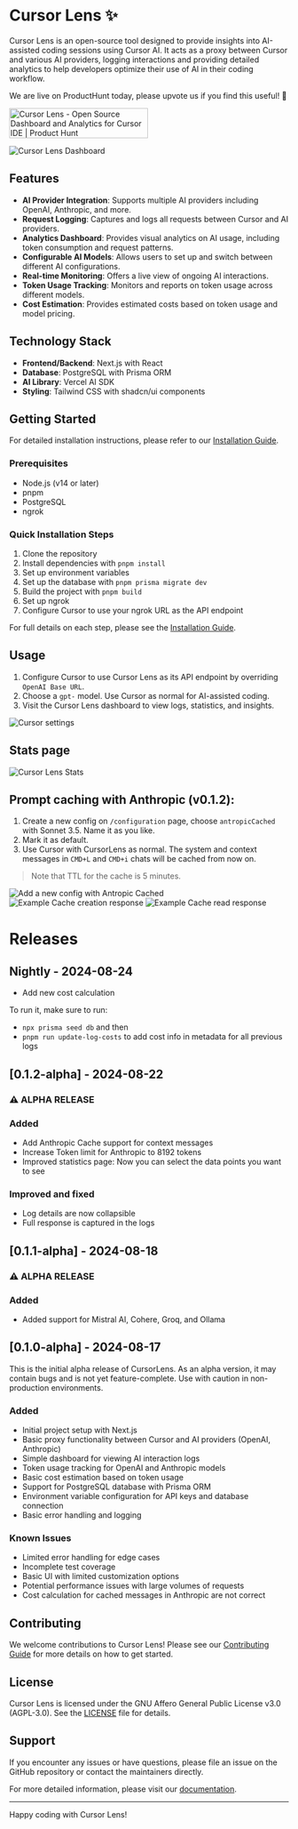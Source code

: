 # Cursor Lens ✨

Cursor Lens is an open-source tool designed to provide insights into AI-assisted coding sessions using Cursor AI. It acts as a proxy between Cursor and various AI providers, logging interactions and providing detailed analytics to help developers optimize their use of AI in their coding workflow.

We are live on ProductHunt today, please upvote us if you find this useful! 🙏

<a href="https://www.producthunt.com/posts/cursor-lens?embed=true&utm_source=badge-featured&utm_medium=badge&utm_souce=badge-cursor&#0045;lens" target="_blank"><img src="https://api.producthunt.com/widgets/embed-image/v1/featured.svg?post_id=480850&theme=neutral" alt="Cursor&#0032;Lens - Open&#0032;Source&#0032;Dashboard&#0032;and&#0032;Analytics&#0032;for&#0032;Cursor&#0032;IDE | Product Hunt" style="width: 250px; height: 54px;" width="250" height="54" /></a>

![Cursor Lens Dashboard](public/cl-dashboard.png)

## Features

- **AI Provider Integration**: Supports multiple AI providers including OpenAI, Anthropic, and more.
- **Request Logging**: Captures and logs all requests between Cursor and AI providers.
- **Analytics Dashboard**: Provides visual analytics on AI usage, including token consumption and request patterns.
- **Configurable AI Models**: Allows users to set up and switch between different AI configurations.
- **Real-time Monitoring**: Offers a live view of ongoing AI interactions.
- **Token Usage Tracking**: Monitors and reports on token usage across different models.
- **Cost Estimation**: Provides estimated costs based on token usage and model pricing.

## Technology Stack

- **Frontend/Backend**: Next.js with React
- **Database**: PostgreSQL with Prisma ORM
- **AI Library**: Vercel AI SDK
- **Styling**: Tailwind CSS with shadcn/ui components

## Getting Started

For detailed installation instructions, please refer to our [Installation Guide](https://www.cursorlens.com/docs/getting-started/installation).

### Prerequisites

- Node.js (v14 or later)
- pnpm
- PostgreSQL
- ngrok

### Quick Installation Steps

1. Clone the repository
2. Install dependencies with `pnpm install`
3. Set up environment variables
4. Set up the database with `pnpm prisma migrate dev`
5. Build the project with `pnpm build`
6. Set up ngrok
7. Configure Cursor to use your ngrok URL as the API endpoint

For full details on each step, please see the [Installation Guide](https://www.cursorlens.com/docs/getting-started/installation).

## Usage

1. Configure Cursor to use Cursor Lens as its API endpoint by overriding `OpenAI Base URL`.
2. Choose a `gpt-` model. Use Cursor as normal for AI-assisted coding.
3. Visit the Cursor Lens dashboard to view logs, statistics, and insights.

![Cursor settings](public/cl-settings.png)

## Stats page

![Cursor Lens Stats](public/cl-stats.jpeg)

## Prompt caching with Anthropic (v0.1.2):

1. Create a new config on `/configuration` page, choose `antropicCached` with Sonnet 3.5. Name it as you like.
2. Mark it as default.
3. Use Cursor with CursorLens as normal. The system and context messages in `CMD+L` and `CMD+i` chats will be cached from now on.

> Note that TTL for the cache is 5 minutes.

![Add a new config with Antropic Cached](public/anthropicCashedXConfig.png)
![Example Cache creation response](public/ant-cache-create.png)
![Example Cache read response](public/ant-cache-read.png)

# Releases

## Nightly - 2024-08-24

- Add new cost calculation

To run it, make sure to run:

- `npx prisma seed db` and then
- `pnpm run update-log-costs` to add cost info in metadata for all previous logs

## [0.1.2-alpha] - 2024-08-22

### ⚠️ ALPHA RELEASE

### Added

- Add Anthropic Cache support for context messages
- Increase Token limit for Anthropic to 8192 tokens
- Improved statistics page: Now you can select the data points you want to see

### Improved and fixed

- Log details are now collapsible
- Full response is captured in the logs

## [0.1.1-alpha] - 2024-08-18

### ⚠️ ALPHA RELEASE

### Added

- Added support for Mistral AI, Cohere, Groq, and Ollama

## [0.1.0-alpha] - 2024-08-17

This is the initial alpha release of CursorLens. As an alpha version, it may contain bugs and is not yet feature-complete. Use with caution in non-production environments.

### Added

- Initial project setup with Next.js
- Basic proxy functionality between Cursor and AI providers (OpenAI, Anthropic)
- Simple dashboard for viewing AI interaction logs
- Token usage tracking for OpenAI and Anthropic models
- Basic cost estimation based on token usage
- Support for PostgreSQL database with Prisma ORM
- Environment variable configuration for API keys and database connection
- Basic error handling and logging

### Known Issues

- Limited error handling for edge cases
- Incomplete test coverage
- Basic UI with limited customization options
- Potential performance issues with large volumes of requests
- Cost calculation for cached messages in Anthropic are not correct

## Contributing

We welcome contributions to Cursor Lens! Please see our [Contributing Guide](CONTRIBUTING.md) for more details on how to get started.

## License

Cursor Lens is licensed under the GNU Affero General Public License v3.0 (AGPL-3.0). See the [LICENSE](LICENSE) file for details.

## Support

If you encounter any issues or have questions, please file an issue on the GitHub repository or contact the maintainers directly.

For more detailed information, please visit our [documentation](https://www.cursorlens.com/docs/project/introduction).

---

Happy coding with Cursor Lens!
